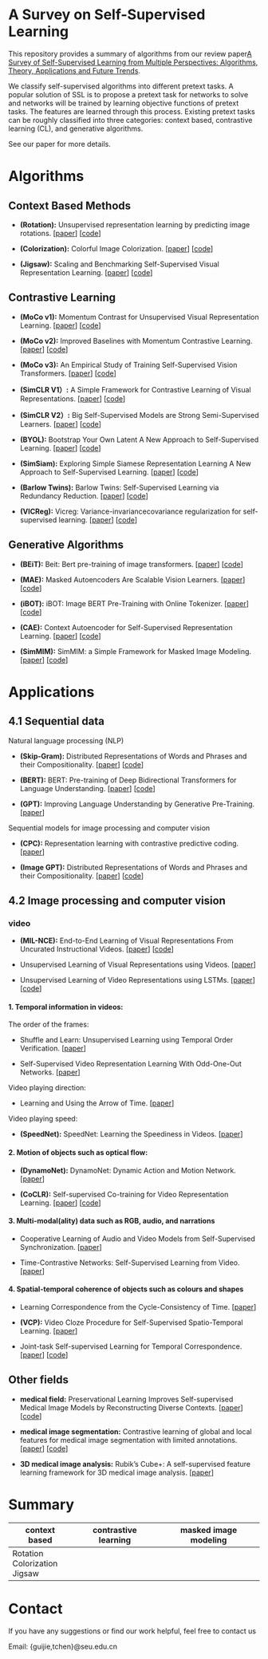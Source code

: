 # A Survey on Self-Supervised Learning
This repository provides a summary of algorithms from our review paper[A Survey of Self-Supervised Learning from Multiple Perspectives: Algorithms, Theory, Applications and Future Trends](https://arxiv.org/abs/2301.05712). 

We classify self-supervised algorithms into different pretext tasks. A popular solution of SSL is to propose a pretext task for networks to solve and networks will be trained by learning objective functions of pretext tasks. The features are learned through this process.
Existing pretext tasks can be roughly classified into three categories: context based, contrastive learning (CL), and generative algorithms.
 
See our paper for more details.

# Algorithms
## Context Based Methods
* **(Rotation):** Unsupervised representation learning by predicting image rotations.
\[[paper](https://openreview.net/forum?id=S1v4N2l0-)\]
\[[code](https://github.com/gidariss/FeatureLearningRotNet)\]

* **(Colorization):** Colorful Image Colorization.
\[[paper](https://arxiv.org/abs/1603.08511)\]
\[[code](https://github.com/richzhang/colorization)\]

* **(Jigsaw):** Scaling and Benchmarking Self-Supervised Visual Representation Learning.
\[[paper](https://openaccess.thecvf.com/content_ICCV_2019/papers/Goyal_Scaling_and_Benchmarking_Self-Supervised_Visual_Representation_Learning_ICCV_2019_paper.pdf)\]
\[[code](https://github.com/facebookresearch/fair_self_supervision_benchmark)\]

<!--################################################################-->
## Contrastive Learning
* **(MoCo v1):** Momentum Contrast for Unsupervised Visual Representation Learning.
\[[paper](https://openaccess.thecvf.com/content_CVPR_2020/papers/He_Momentum_Contrast_for_Unsupervised_Visual_Representation_Learning_CVPR_2020_paper.pdf)\]
\[[code](https://github.com/facebookresearch/moco)\]

* **(MoCo v2):** Improved Baselines with Momentum Contrastive Learning.
\[[paper](https://arxiv.org/pdf/2003.04297.pdf)\]
\[[code](https://github.com/facebookresearch/moco)\]

* **(MoCo v3):** An Empirical Study of Training Self-Supervised Vision Transformers.
\[[paper](https://openaccess.thecvf.com/content/ICCV2021/papers/Chen_An_Empirical_Study_of_Training_Self-Supervised_Vision_Transformers_ICCV_2021_paper.pdf)\]
\[[code](https://github.com/facebookresearch/moco-v3)\]

* **(SimCLR V1）:** A Simple Framework for Contrastive Learning of Visual Representations.
\[[paper](https://arxiv.org/abs/2002.05709)\]
\[[code](https://github.com/google-research/simclr)\]

* **(SimCLR V2）:** Big Self-Supervised Models are Strong Semi-Supervised Learners.
\[[paper](https://arxiv.org/abs/2006.10029)\]
\[[code](https://github.com/google-research/simclr)\]

* **(BYOL):** Bootstrap Your Own Latent
A New Approach to Self-Supervised Learning.
\[[paper](https://papers.nips.cc/paper/2020/file/f3ada80d5c4ee70142b17b8192b2958e-Paper.pdf)\]
\[[code](https://github.com/deepmind/deepmind-research/tree/master/byol)\]

* **(SimSiam):** Exploring Simple Siamese Representation Learning
A New Approach to Self-Supervised Learning.
\[[paper](https://openaccess.thecvf.com/content/CVPR2021/papers/Chen_Exploring_Simple_Siamese_Representation_Learning_CVPR_2021_paper.pdf)\]
\[[code](https://github.com/facebookresearch/simsiam)\]

* **(Barlow Twins):** Barlow Twins: Self-Supervised Learning via Redundancy Reduction.
\[[paper](https://arxiv.org/pdf/2103.03230v3.pdf)\]
\[[code](https://github.com/facebookresearch/barlowtwins)\]

* **(VICReg):** Vicreg: Variance-invariancecovariance regularization for self-supervised learning.
\[[paper](https://openreview.net/forum?id=xm6YD62D1Ub)\]
\[[code](https://github.com/facebookresearch/vicreg)\]

<!--################################################################-->
## Generative Algorithms
* **(BEiT):** Beit: Bert pre-training of image transformers.
\[[paper](https://openreview.net/pdf?id=p-BhZSz59o4)\]
\[[code](https://github.com/microsoft/unilm/tree/master/beit)\]

* **(MAE):** Masked Autoencoders Are Scalable Vision Learners.
\[[paper](https://openaccess.thecvf.com/content/CVPR2022/papers/He_Masked_Autoencoders_Are_Scalable_Vision_Learners_CVPR_2022_paper.pdf)\]
\[[code](https://github.com/facebookresearch/mae)\]

* **(iBOT):** iBOT: Image BERT Pre-Training with Online Tokenizer.
\[[paper](https://arxiv.org/pdf/2111.07832v3.pdf)\]
\[[code](https://github.com/bytedance/ibot)\]

* **(CAE):** Context Autoencoder for Self-Supervised Representation Learning.
\[[paper](https://arxiv.org/pdf/2202.03026v2.pdf)\]
\[[code](https://github.com/open-mmlab/mmselfsup)\]

* **(SimMIM):** SimMIM: a Simple Framework for Masked Image Modeling.
\[[paper](https://openaccess.thecvf.com/content/CVPR2022/papers/Xie_SimMIM_A_Simple_Framework_for_Masked_Image_Modeling_CVPR_2022_paper.pdf)\]
\[[code](https://github.com/microsoft/simmim)\]

# Applications
## 4.1 Sequential data
Natural language processing (NLP)
* **(Skip-Gram):** Distributed Representations of Words and Phrases
and their Compositionality.
\[[paper](https://proceedings.neurips.cc/paper/2013/file/9aa42b31882ec039965f3c4923ce901b-Paper.pdf)\]
\[[code](https://github.com/graykode/nlp-tutorial)\]

* **(BERT):** BERT: Pre-training of Deep Bidirectional Transformers for
Language Understanding.
\[[paper](https://aclanthology.org/N19-1423.pdf)\]
\[[code](https://github.com/google-research/bert)\]

* **(GPT):** Improving Language Understanding
by Generative Pre-Training.
\[[paper](https://www.cs.ubc.ca/~amuham01/LING530/papers/radford2018improving.pdf)\]

Sequential models for image processing and computer vision
* **(CPC):** Representation learning with contrastive predictive coding.
\[[paper](https://arxiv.org/pdf/1807.03748v2.pdf)\]

* **(Image GPT):** Distributed Representations of Words and Phrases
and their Compositionality.
\[[paper](https://cdn.openai.com/papers/Generative_Pretraining_from_Pixels_V2.pdf)\]
\[[code](https://github.com/openai/image-gpt)\]

## 4.2 Image processing and computer vision
### video
* **(MIL-NCE):** End-to-End Learning of Visual Representations From Uncurated Instructional Videos.
\[[paper](https://arxiv.org/pdf/1912.06430v4.pdf)\]
\[[code](https://github.com/antoine77340/MIL-NCE_HowTo100M)\]

* Unsupervised Learning of Visual Representations using Videos.
\[[paper](https://arxiv.org/pdf/1505.00687.pdf)\]

* Unsupervised Learning of Video Representations using LSTMs.
\[[paper](https://arxiv.org/pdf/1502.04681v3.pdf)\]
\[[code](https://github.com/mansimov/unsupervised-videos)\]

#### 1. Temporal information in videos:
The order of the frames:
* Shuffle and Learn: Unsupervised Learning using Temporal Order Verification.
\[[paper](https://arxiv.org/pdf/1603.08561v2.pdf)\]

* Self-Supervised Video Representation Learning With Odd-One-Out Networks.
\[[paper](https://arxiv.org/pdf/1611.06646v4.pdf)\]

Video playing direction:
* Learning and Using the Arrow of Time.
\[[paper](https://openaccess.thecvf.com/content_cvpr_2018/papers/Wei_Learning_and_Using_CVPR_2018_paper.pdf)\]

Video playing speed:
* **(SpeedNet):** SpeedNet: Learning the Speediness in Videos.
\[[paper](https://arxiv.org/pdf/2004.06130v2.pdf)\]

#### 2. Motion of objects such as optical flow:
* **(DynamoNet):** DynamoNet: Dynamic Action and Motion Network.
\[[paper](https://arxiv.org/pdf/1904.11407v1.pdf)\]

* **(CoCLR):** Self-supervised Co-training for Video Representation Learning.
\[[paper](https://arxiv.org/pdf/2010.09709v2.pdf)\]
\[[code](https://github.com/TengdaHan/CoCLR)\]

#### 3. Multi-modal(ality) data such as RGB, audio, and narrations
* Cooperative Learning of Audio and Video Models from Self-Supervised Synchronization.
\[[paper](https://arxiv.org/pdf/1807.00230v2.pdf)\]

* Time-Contrastive Networks: Self-Supervised Learning from Video.
\[[paper](https://arxiv.org/pdf/1704.06888v3.pdf)\]

#### 4. Spatial-temporal coherence of objects such as colours and shapes
* Learning Correspondence from the Cycle-Consistency of Time.
\[[paper](https://arxiv.org/pdf/1903.07593v2.pdf)\]

* **(VCP):** Video Cloze Procedure for Self-Supervised Spatio-Temporal Learning.
\[[paper](https://arxiv.org/pdf/2001.00294v1.pdf)\]

* Joint-task Self-supervised Learning for Temporal Correspondence.
\[[paper](https://arxiv.org/pdf/1909.11895v1.pdf)\]
\[[code](https://github.com/Liusifei/UVC)\]

## Other fields
* **medical field:** Preservational Learning Improves Self-supervised Medical Image Models by Reconstructing Diverse Contexts.
\[[paper](https://arxiv.org/pdf/2109.04379v2.pdf)\]
\[[code](https://github.com/luchixiang/pcrl)\]

* **medical image segmentation:** Contrastive learning of global and local features for medical image segmentation with limited annotations.
\[[paper](https://arxiv.org/pdf/2006.10511v2.pdf)\]
\[[code](https://github.com/krishnabits001/domain_specific_cl)\]

* **3D medical image analysis:** Rubik’s Cube+: A self-supervised feature learning framework for 3D medical image analysis.
\[[paper](https://www.sciencedirect.com/science/article/abs/pii/S1361841520301109)\]

# Summary
context based | contrastive learning | masked image modeling
-| - | -
|Rotation<br> Colorization<br> Jigsaw<br> |




# Contact

If you have any suggestions or find our work helpful, feel free to contact us

Email: {guijie,tchen}@seu.edu.cn

